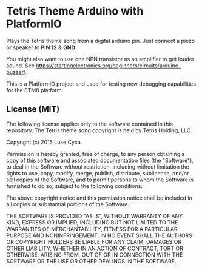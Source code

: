 Tetris Theme Arduino with PlatformIO
====================================

Plays the Tetris theme song from a digital arduino pin. Just connect a piezo or
speaker to **PIN 12** & **GND**.

You might also want to use one NPN transistor as an amplifier to get louder sound. See https://startingelectronics.org/beginners/circuits/arduino-buzzer/.

This is a PlatformIO project and used for testing new debugging capabilities for the STM8 platform.


License (MIT)
-------------

The following license applies only to the software contained in this repository.
The Tetris theme song copyright is held by Tetris Holding, LLC.


Copyright (c) 2015 Luke Cyca

Permission is hereby granted, free of charge, to any person obtaining a copy of
this software and associated documentation files (the "Software"), to deal in
the Software without restriction, including without limitation the rights to
use, copy, modify, merge, publish, distribute, sublicense, and/or sell copies of
the Software, and to permit persons to whom the Software is furnished to do so,
subject to the following conditions:

The above copyright notice and this permission notice shall be included in all
copies or substantial portions of the Software.

THE SOFTWARE IS PROVIDED "AS IS", WITHOUT WARRANTY OF ANY KIND, EXPRESS OR
IMPLIED, INCLUDING BUT NOT LIMITED TO THE WARRANTIES OF MERCHANTABILITY, FITNESS
FOR A PARTICULAR PURPOSE AND NONINFRINGEMENT. IN NO EVENT SHALL THE AUTHORS OR
COPYRIGHT HOLDERS BE LIABLE FOR ANY CLAIM, DAMAGES OR OTHER LIABILITY, WHETHER
IN AN ACTION OF CONTRACT, TORT OR OTHERWISE, ARISING FROM, OUT OF OR IN
CONNECTION WITH THE SOFTWARE OR THE USE OR OTHER DEALINGS IN THE SOFTWARE.

